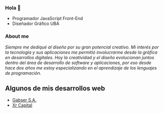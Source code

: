 ### Hola 👋
* Programador JavaScript Front-End
* Diseñador Gráfico UBA
### About me

_Siempre me dediqué al diseño por su gran potencial creativo. Mi interés por la tecnología y sus aplicaciones me permitió involucrarme desde la gráfica en desarrollos digitales. Hoy la creatividad y el diseño evolucionan juntos dentro del área de desarrollo de software y aplicaciones, por eso desde hace dos años me estoy especializando en el aprendizaje de los lenguajes de programación._

## Algunos de mis desarrollos web
* [Gabser S.A.](http://www.gabser.com.ar/)
* [Xr Capital](https://apsis.com.ar/rx-capital) 


<!--
**clod2008/clod2008** is a ✨ _special_ ✨ repository because its `README.md` (this file) appears on your GitHub profile.

Here are some ideas to get you started:

- 🔭 I’m currently working on ...
- 🌱 I’m currently learning ...
- 👯 I’m looking to collaborate on ...
- 🤔 I’m looking for help with ...
- 💬 Ask me about ...
- 📫 How to reach me: ...
- 😄 Pronouns: ...
- ⚡ Fun fact: ...
-->
